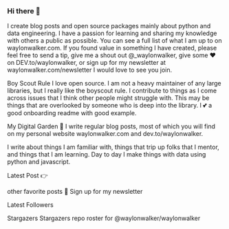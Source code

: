 ### Hi there 👋

<!--
**santosh-kumar-metikoti/santosh-kumar-metikoti** is a ✨ _special_ ✨ repository because its `README.md` (this file) appears on your GitHub profile.

Here are some ideas to get you started:

- 🔭 I’m currently working on ...
- 🌱 I’m currently learning ...
- 👯 I’m looking to collaborate on ...
- 🤔 I’m looking for help with ...
- 💬 Ask me about ...
- 📫 How to reach me: ...
- 😄 Pronouns: ...
- ⚡ Fun fact: ...
-->

I create blog posts and open source packages mainly about python and data engineering. I have a passion for learning and sharing my knowledge with others a public as possible. You can see a full list of what I am up to on waylonwalker.com. If you found value in something I have created, please feel free to send a tip, give me a shout out @_waylonwalker, give some ♥ on DEV.to/waylonwalker, or sign up for my newsletter at waylonwalker.com/newsletter I would love to see you join.



Boy Scout Rule
I love open source. I am not a heavy maintainer of any large libraries, but I really like the boyscout rule. I contribute to things as I come across issues that I think other people might struggle with. This may be things that are overlooked by someone who is deep into the library. I 💕 a good onboarding readme with good example.



My Digital Garden 🌱
I write regular blog posts, most of which you will find on my personal website waylonwalker.com and dev.to/waylonwalker.

I write about things I am familiar with, things that trip up folks that I mentor, and things that I am learning. Day to day I make things with data using python and javascript.

Latest Post 👉

other favorite posts
💌 Sign up for my newsletter

 Latest Followers


Stargazers
Stargazers repo roster for @waylonwalker/waylonwalker
